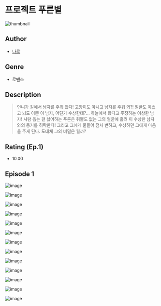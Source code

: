 # 프로젝트 푸른별
![thumbnail](https://image-comic.pstatic.net/user_contents_data/challenge_comic/2023/05/25/366208/upload_7147322801949009457_480x623.jpeg)

## Author
- [나로](https://comic.naver.com/artistTitle?id=366208)

## Genre
- 로맨스

## Description
> 언니가 길에서 남자를 주워 왔다! 고양이도 아니고 남자를 주워 와?! 얼굴도 이쁘고 뇌도 이쁜 이 남자, 어딘가 수상한데?... 하늘에서 왔다고 주장하는 이상한 남자! 사람 돕는 걸 싫어하는 푸른은 쥐뿔도 없는 그의 얼굴에 홀려 이 수상한 남자와의 동거를 허락한다! 그리고 그에게 물들어 점차 변하고, 수상하던 그에게 마음을 주게 된다. 도대체 그의 비밀은 뭘까?


## Rating (Ep.1)
- 10.00

## Episode 1
![image](https://image-comic.pstatic.net/user_contents_data/challenge_comic/2023/05/25/366208/upload_7233735795929068897.jpeg)

![image](https://image-comic.pstatic.net/user_contents_data/challenge_comic/2023/05/25/366208/upload_3688783670848807779.jpeg)

![image](https://image-comic.pstatic.net/user_contents_data/challenge_comic/2023/05/25/366208/upload_3990526151555692592.jpeg)

![image](https://image-comic.pstatic.net/user_contents_data/challenge_comic/2023/05/25/366208/upload_7148956860911411768.jpeg)

![image](https://image-comic.pstatic.net/user_contents_data/challenge_comic/2023/05/25/366208/upload_7219611473112675639.jpeg)

![image](https://image-comic.pstatic.net/user_contents_data/challenge_comic/2023/05/25/366208/upload_3546974150049740134.jpeg)

![image](https://image-comic.pstatic.net/user_contents_data/challenge_comic/2023/05/25/366208/upload_3774358681511277922.jpeg)

![image](https://image-comic.pstatic.net/user_contents_data/challenge_comic/2023/05/25/366208/upload_3977018449342247225.jpeg)

![image](https://image-comic.pstatic.net/user_contents_data/challenge_comic/2023/05/25/366208/upload_3703146783831056952.jpeg)

![image](https://image-comic.pstatic.net/user_contents_data/challenge_comic/2023/05/25/366208/upload_7219944449814115641.jpeg)

![image](https://image-comic.pstatic.net/user_contents_data/challenge_comic/2023/05/25/366208/upload_3846981408131396405.jpeg)

![image](https://image-comic.pstatic.net/user_contents_data/challenge_comic/2023/05/25/366208/upload_7018078696794960184.jpeg)

![image](https://image-comic.pstatic.net/user_contents_data/challenge_comic/2023/05/25/366208/upload_4121183325156370021.jpeg)
